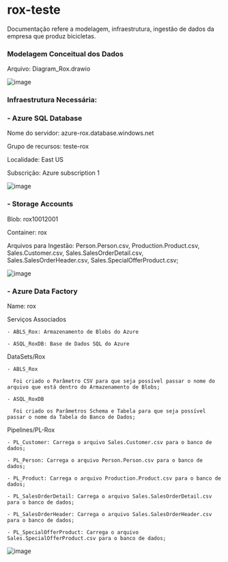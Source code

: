 # rox-teste

Documentação refere a modelagem, infraestrutura, ingestão de dados da empresa que produz bicicletas. 

### Modelagem Conceitual dos Dados

Arquivo: Diagram_Rox.drawio

![image](https://user-images.githubusercontent.com/106120582/169947455-1df015fa-d9a2-4b37-9cc4-61fdba28e7c0.png)

### Infraestrutura Necessária: 
### - Azure SQL Database

  Nome do servidor: azure-rox.database.windows.net
  
  Grupo de recursos: teste-rox
  
  Localidade: East US
  
  Subscrição: Azure subscription 1
  
  ![image](https://user-images.githubusercontent.com/106120582/169950146-132badfe-64ec-4f3b-8f1f-64fa36f677d4.png)


### - Storage Accounts
  
  Blob: rox10012001
  
  Container: rox
  
  Arquivos para Ingestão: Person.Person.csv, Production.Product.csv, Sales.Customer.csv, Sales.SalesOrderDetail.csv, Sales.SalesOrderHeader.csv, Sales.SpecialOfferProduct.csv;
  
  ![image](https://user-images.githubusercontent.com/106120582/169950237-3447ec5f-ace6-4649-bdb1-6f85fd68d5c0.png)


### - Azure Data Factory
  
  Name: rox
  
  Serviços Associados
  
    - ABLS_Rox: Armazenamento de Blobs do Azure
    
    - ASQL_RoxDB: Base de Dados SQL do Azure
  
  DataSets/Rox
  
    - ABLS_Rox
     
      Foi criado o Parâmetro CSV para que seja possível passar o nome do arquivo que está dentro do Armazenamento de Blobs;
      
    - ASQL_RoxDB
    
      Foi criado os Parâmetros Schema e Tabela para que seja possível passar o nome da Tabela do Banco de Dados;
  
  Pipelines/PL-Rox
  
    - PL_Customer: Carrega o arquivo Sales.Customer.csv para o banco de dados;
    
    - PL_Person: Carrega o arquivo Person.Person.csv para o banco de dados;
    
    - PL_Product: Carrega o arquivo Production.Product.csv para o banco de dados;
    
    - PL_SalesOrderDetail: Carrega o arquivo Sales.SalesOrderDetail.csv para o banco de dados;
    
    - PL_SalesOrderHeader: Carrega o arquivo Sales.SalesOrderHeader.csv para o banco de dados;
    
    - PL_SpecialOfferProduct: Carrega o arquivo Sales.SpecialOfferProduct.csv para o banco de dados;
    
    
   ![image](https://user-images.githubusercontent.com/106120582/169951625-fac89e9e-a7f2-4b8a-a6cf-e009b9f74745.png)


    
